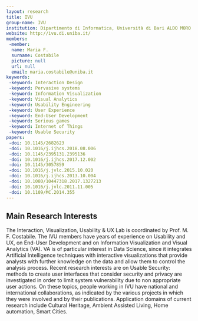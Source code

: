 ```yaml
---
layout: research
title: IVU
group-name: IVU
institution: Dipartimento di Informatica, Università di Bari ALDO MORO
website: http://ivu.di.uniba.it/
members: 
 -member: 
  name: Maria F.
  surname: Costabile
  picture: null
  url: null
  email: maria.costabile@uniba.it
keywords: 
 -keyword: Interaction Design
 -keyword: Pervasive systems
 -keyword: Information Visualization
 -keyword: Visual Analytics
 -keyword: Usability Engineering
 -keyword: User Experience
 -keyword: End-User Development
 -keyword: Serious games
 -keyword: Internet of Things
 -keyword: Usable Security
papers: 
 -doi: 10.1145/2682623
 -doi: 10.1016/j.ijhcs.2018.08.006
 -doi: 10.1145/2395131.2395136
 -doi: 10.1016/j.ijhcs.2017.12.002
 -doi: 10.1145/3057859
 -doi: 10.1016/j.jvlc.2015.10.020
 -doi: 10.1016/j.ijhcs.2013.10.004
 -doi: 10.1080/10447318.2017.1327213
 -doi: 10.1016/j.jvlc.2011.11.005
 -doi: 10.1109/MC.2014.355
---
```



## Main Research Interests
The Interaction, Visualization, Usability & UX Lab is coordinated by Prof. M. F. Costabile. The IVU members have years of experience on Usability and UX, on End-User Development and on Information Visualization and Visual Analytics (VA). VA is of particular interest in Data Science, since it integrates Artificial Intelligence techniques with interactive visualizations that provide analysts with further knowledge on the data and allow them to control the analysis process.
Recent research interests are on Usable Security: methods to create user interfaces that consider security and privacy are investigated in order to limit system vulnerability due to non appropriate user actions.
On these topics, people working in IVU have national and international collaborations, as indicated by the various projects in which they were involved and by their publications. Application domains of current research include Cultural Heritage, Ambient Assisted Living, Home automation, Smart Cities.
